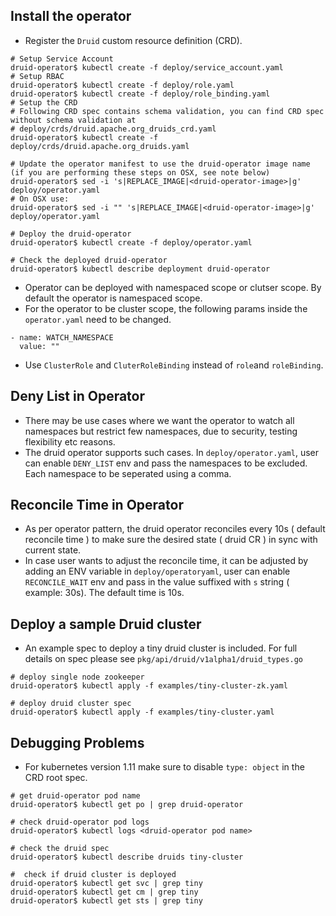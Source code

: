 ## Install the operator

- Register the `Druid` custom resource definition (CRD).

```
# Setup Service Account
druid-operator$ kubectl create -f deploy/service_account.yaml
# Setup RBAC
druid-operator$ kubectl create -f deploy/role.yaml
druid-operator$ kubectl create -f deploy/role_binding.yaml
# Setup the CRD
# Following CRD spec contains schema validation, you can find CRD spec without schema validation at
# deploy/crds/druid.apache.org_druids_crd.yaml
druid-operator$ kubectl create -f deploy/crds/druid.apache.org_druids.yaml

# Update the operator manifest to use the druid-operator image name (if you are performing these steps on OSX, see note below)
druid-operator$ sed -i 's|REPLACE_IMAGE|<druid-operator-image>|g' deploy/operator.yaml
# On OSX use:
druid-operator$ sed -i "" 's|REPLACE_IMAGE|<druid-operator-image>|g' deploy/operator.yaml

# Deploy the druid-operator
druid-operator$ kubectl create -f deploy/operator.yaml

# Check the deployed druid-operator
druid-operator$ kubectl describe deployment druid-operator
```
- Operator can be deployed with namespaced scope or clutser scope. By default the operator is namespaced scope.
- For the operator to be cluster scope, the following params inside the ```operator.yaml``` need to be changed.
```
- name: WATCH_NAMESPACE
  value: ""
```
- Use ```ClusterRole``` and ```CluterRoleBinding``` instead of ```role```and ```roleBinding```.


## Deny List in Operator
- There may be use cases where we want the operator to watch all namespaces but restrict few namespaces, due to security, testing flexibility etc reasons.
- The druid operator supports such cases. In ```deploy/operator.yaml```, user can enable ```DENY_LIST``` env and pass the namespaces to be excluded. Each namespace to be seperated using a comma.

## Reconcile Time in Operator
- As per operator pattern, the druid operator reconciles every 10s ( default reconcile time ) to make sure the desired state ( druid CR ) in sync with current state.
- In case user wants to adjust the reconcile time, it can be adjusted by adding an ENV variable in ```deploy/operatoryaml```, user can enable ```RECONCILE_WAIT``` env and pass in the value suffixed with ```s``` string ( example: 30s). The default time is 10s.

## Deploy a sample Druid cluster

- An example spec to deploy a tiny druid cluster is included. For full details on spec please see `pkg/api/druid/v1alpha1/druid_types.go`

```
# deploy single node zookeeper
druid-operator$ kubectl apply -f examples/tiny-cluster-zk.yaml

# deploy druid cluster spec
druid-operator$ kubectl apply -f examples/tiny-cluster.yaml
```

## Debugging Problems

 - For kubernetes version 1.11 make sure to disable ```type: object``` in the CRD root spec. 

```
# get druid-operator pod name
druid-operator$ kubectl get po | grep druid-operator

# check druid-operator pod logs
druid-operator$ kubectl logs <druid-operator pod name>

# check the druid spec
druid-operator$ kubectl describe druids tiny-cluster

#  check if druid cluster is deployed
druid-operator$ kubectl get svc | grep tiny
druid-operator$ kubectl get cm | grep tiny
druid-operator$ kubectl get sts | grep tiny
```
